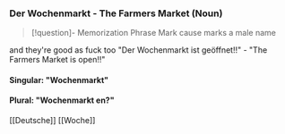 ### Der Wochenmarkt - The Farmers Market   (Noun)

> [!question]- Memorization Phrase
> Mark cause marks a male name

and they're good as fuck too
"Der Wochenmarkt ist geöffnet!!" - "The Farmers Market is open!!"

#### Singular: "Wochenmarkt"
#### Plural: "Wochenmarkt   en?"



[[Deutsche]]
[[Woche]]